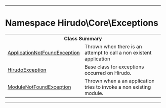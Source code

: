 - - -

# Namespace Hirudo\Core\Exceptions #

<table class="title">
<tr><th colspan="2" class="title">Class Summary</th></tr>
<tr><td class="name"><a href="https://github.com/JeyDotC/Hirudo-docs/blob/master/hirudo/core/exceptions/applicationnotfoundexception.html">ApplicationNotFoundException</a></td><td class="description">Thrown when there is an attempt to call a non existent application</td></tr>
<tr><td class="name"><a href="https://github.com/JeyDotC/Hirudo-docs/blob/master/hirudo/core/exceptions/hirudoexception.html">HirudoException</a></td><td class="description">Base class for exceptions occurred on Hirudo. </td></tr>
<tr><td class="name"><a href="https://github.com/JeyDotC/Hirudo-docs/blob/master/hirudo/core/exceptions/modulenotfoundexception.html">ModuleNotFoundException</a></td><td class="description">Thrown when a an application tries to invoke a non existing module.</td></tr>
</table>

- - -

